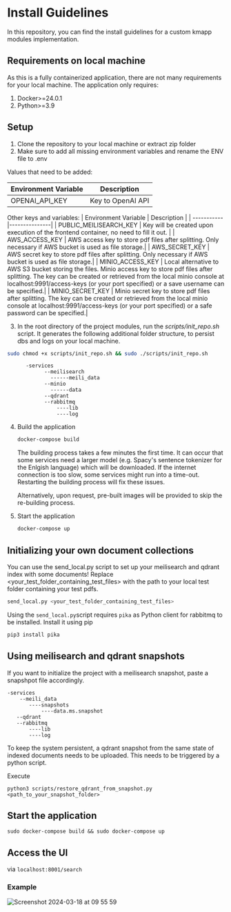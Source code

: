 # Install Guidelines
In this repository, you can find the install guidelines for a custom kmapp modules implementation.

## Requirements on local machine
As this is a fully containerized application, there are not many requirements for your local machine. The application only requires:

1. Docker>=24.0.1
2. Python>=3.9

## Setup

1. Clone the repository to your local machine or extract zip folder
2. Make sure to add all missing environment variables and rename the ENV file to .env
      
Values that need to be added:


| Environment Variable  | Description |
  | -----------|---------------|
| OPENAI_API_KEY | Key to OpenAI API |

Other keys and variables:
| Environment Variable  | Description |
  | -----------|---------------|
| PUBLIC_MEILISEARCH_KEY | Key will be created upon execution of the frontend container, no need to fill it out. |
| AWS_ACCESS_KEY | AWS access key to store pdf files after splitting. Only necessary if AWS bucket is used as file storage.|
| AWS_SECRET_KEY | AWS secret key to store pdf files after splitting. Only necessary if AWS bucket is used as file storage.|
| MINIO_ACCESS_KEY | Local alternative to AWS S3 bucket storing the files. Minio access key to store pdf files after splitting. The key can be created or retrieved from the local minio console at localhost:9991/access-keys (or your port specified) or a save username can be specified.|
| MINIO_SECRET_KEY | Minio secret key to store pdf files after splitting. The key can be created or retrieved from the local minio console at localhost:9991/access-keys (or your port specified) or a safe password can be specified.|

3. In the root directory of the project modules, run the *scripts/init_repo.sh* script. It generates the following additional folder structure, to persist dbs and logs on your local machine.

```bash
sudo chmod +x scripts/init_repo.sh && sudo ./scripts/init_repo.sh
```
 ```  
       -services
             --meilisearch
               ------meili_data
             --minio
               ------data
             --qdrant
             --rabbitmq
                 ----lib
                 ----log
```
   
4. Build the application
   ```bash
   docker-compose build 
   ```
   
   The building process takes a few minutes the first time. It can occur that some services need a larger model (e.g. Spacy's sentence tokenizer for the Enlgish language) which will be downloaded. If the internet connection is too slow, some services might run into a time-out. Restarting the building process will fix these issues.

   Alternatively, upon request, pre-built images will be provided to skip the re-building process.
6. Start the application
   ```bash
   docker-compose up
   ```
   
## Initializing your own document collections
You can use the send_local.py script to set up your meilisearch and qdrant index with some documents! Replace <your_test_folder_containing_test_files> with the path to your local test folder containing your test pdfs. 

```bash
send_local.py <your_test_folder_containing_test_files>
```

Using the `send_local.py`script requires `pika` as Python client for rabbitmq to be installed. Install it using pip

```bash
pip3 install pika
```


## Using meilisearch and qdrant snapshots


If you want to initialize the project with a meilisearch snapshot, paste a snapshpot file accordingly.
   
    -services
        --meili_data
           ----snapshots
               ----data.ms.snapshot    
       --qdrant
       --rabbitmq
           ----lib
           ----log

To keep the system persistent, a qdrant snapshot from the same state of indexed documents needs to be uploaded. This needs to be triggered by a python script.

Execute 
````
python3 scripts/restore_qdrant_from_snapshot.py <path_to_your_snapshot_folder>
````
   

## Start the application
`sudo docker-compose build && sudo docker-compose up`

## Access the UI
via ```localhost:8001/search```

### Example

![Screenshot 2024-03-18 at 09 55 59](https://github.com/kmapp-dev/modules/assets/62940341/059f6265-a839-4ef9-96ca-6fc168332ebb)




